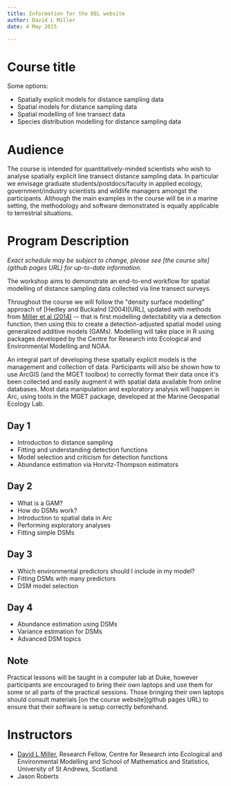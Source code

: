 ```yaml
---
title: Information for the DEL website
author: David L Miller
date: 4 May 2015

---
```



# Course title

Some options:

 * Spatially explicit models for distance sampling data
 * Spatial models for distance sampling data
 * Spatial modelling of line transect data
 * Species distribution modelling for distance sampling data


# Audience

The course is intended for quantitatively-minded scientists who wish to analyse spatially explicit line transect distance sampling data. In particular we envisage graduate students/postdocs/faculty in applied ecology, government/industry scientists and wildlife managers amongst the participants. Although the main examples in the course will be in a marine setting, the methodology and software demonstrated is equally applicable to terrestrial situations.


# Program Description


*Exact schedule may be subject to change, please see [the course site](github pages URL) for up-to-date information.*

The workshop aims to demonstrate an end-to-end workflow for spatial modelling of distance sampling data collected via line transect surveys.

Throughout the course we will follow the "density surface modelling" approach of [Hedley and Buckalnd (2004)[URL], updated with methods from [Miller et al (2014)](URL) -- that is first modelling detectability via a detection function, then using this to create a detection-adjusted spatial model using generalized additive models (GAMs). Modelling will take place in R using packages developed by the Centre for Research into Ecological and Environmental Modelling and NOAA.

An integral part of developing these spatially explicit models is the management and collection of data. Participants will also be shown how to use ArcGIS (and the MGET toolbox) to correctly format their data once it's been collected and easily augment it with spatial data available from online databases. Most data manipulation and exploratory analysis will happen in Arc, using tools in the MGET package, developed at the Marine Geospatial Ecology Lab.


## Day 1

  * Introduction to distance sampling
  * Fitting and understanding detection functions
  * Model selection and criticism for detection functions
  * Abundance estimation via Horvitz-Thompson estimators


## Day 2

  * What is a GAM?
  * How do DSMs work?
  * Introduction to spatial data in Arc
  * Performing exploratory analyses
  * Fitting simple DSMs


## Day 3

  * Which environmental predictors should I include in my model?
  * Fitting DSMs with many predictors
  * DSM model selection

## Day 4

  * Abundance estimation using DSMs
  * Variance estimation for DSMs
  * Advanced DSM topics




## Note

Practical lessons will be taught in a computer lab at Duke, however participants are encouraged to bring their own laptops and use them for some or all parts of the practical sessions. Those bringing their own laptops should consult materials [on the course website](github pages URL) to ensure that their software is setup correctly beforehand.

# Instructors

 * [David L Miller](http://converged.yt), Research Fellow, Centre for Research into Ecological and Environmental Modelling and School of Mathematics and Statistics, University of St Andrews, Scotland.
 * Jason Roberts



